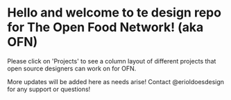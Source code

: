 # Hello and welcome to te design repo for The Open Food Network! (aka OFN)

Please click on 'Projects' to see a column layout of different projects that open source designers can work on for OFN.

More updates will be added here as needs arise! Contact @erioldoesdesign for any support or questions!


